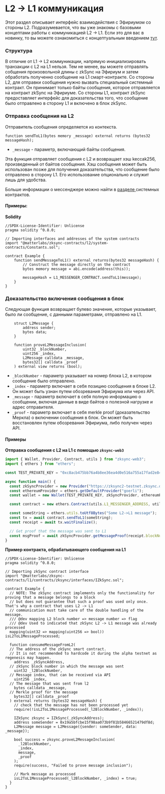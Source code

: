 # L2 -> L1 коммуникация

Этот раздел описывает интерфейс взаимодействия с Эфириумом со стороны L2. Подразумевается, что вы уже знакомы с базовыми концептами работы с коммуникацией L2 -> L1. Если это для вас в новинку, то вы можете ознакомиться с концептуальным введением [тут](../ponimanie-zksync-2.0/vzaimodeistvie-l1-l2.md#l2-l1-communication).

### Структура <a href="#structure" id="structure"></a>

В отличие от L1 -> L2 коммуникации, напрямую инициализировать транзакции с L2 на L1 нельзя. Тем не менее, вы можете отправлять собщения произовольной длины с zkSync на Эфириум и затем обработать полученно сообщение на L1 смарт-контракте. Со стороны L2, для отправки сообщения нужно вызвать специальный системный контракт. Он принимает только байты сообщения, которое отправляется на контракт zkSync на Эфириуме. Со стороны L1, контракт zkSync предоставляет интерфейс для доказательства того, что сообщение было отправлено в сторону L1 и включено в блок zkSync.

### Отправка сообщения на L2 <a href="#sending-a-message-on-l2" id="sending-a-message-on-l2"></a>

Отправитель сообщения определяется из контекста.

```
function sendToL1(bytes memory _message) external returns (bytes32 messageHash);
```

* `_message` - параметр, включающий байты сообщения.

Эта функция отправляет сообщения с L2 и возвращает хэш keccak256, произведенный от байтов сообщения. Хэш сообщения может быть использован позже для получения доказательства, что сообщение было отправлено в сторону L1. Его использование опционально и служит лишь для удобства.

Больше информации о мессенджере можно найти в [разделе ](../ponimanie-zksync-2.0/ponimanie-sistemnykh-kontraktov.md)системных контрактов.

#### Примеры: <a href="#examples" id="examples"></a>

**Solidity**

```solidity
//SPDX-License-Identifier: Unlicense
pragma solidity ^0.8.0;

// Importing interfaces and addresses of the system contracts
import "@matterlabs/zksync-contracts/l2/system-contracts/Constants.sol";

contract Example {
    function sendMessageToL1() external returns(bytes32 messageHash) {
        // Construct the message directly on the contract
        bytes memory message = abi.encode(address(this));

        messageHash = L1_MESSENGER_CONTRACT.sendToL1(message);
    }
}
```

### Доказательство включения сообщения в блок <a href="#prove-inclusion-of-the-message-into-the-l2-block" id="prove-inclusion-of-the-message-into-the-l2-block"></a>

Следующая функция возвращает булево значение, которые указывает, было ли сообщение, с данными параметрами, отправлено на L1.

```
    struct L2Message {
        address sender;
        bytes data;
    }

    function proveL2MessageInclusion(
        uint32 _blockNumber,
        uint256 _index,
        L2Message calldata _message,
        bytes32[] calldata _proof
    ) external view returns (bool);
```

* `_blockNumber` - параметр указывает на номер блока L2, в котором сообщение было отправлено.
* `_index` - параметр включает в себя позицию сообщения в блоке L2. Он может быть узнан путем обозревания Эфириума или через API.
* `_message` - параметр включает в себя полную информацию о сообщении, включая данные в виде байтов о полезной нагрузке и адрес отправителя.
* `_proof` - параметр включает в себя merkle proof (доказательство Меркла) о включении сообщения в блок. Он может быть восстановлен путем обозревания Эфириума, либо получен через API.

#### Примеры <a href="#examples-2" id="examples-2"></a>

**Отправка сообщения с L2 нa L1 с помощью `zksync-web3`**

```typescript
import { Wallet, Provider, Contract, utils } from "zksync-web3";
import { ethers } from "ethers";

const TEST_PRIVATE_KEY = "0xc8acb475bb76a4b8ee36ea4d0e516a755a17fad2e84427d5559b37b544d9ba5a";

async function main() {
  const zkSyncProvider = new Provider("https://zksync2-testnet.zksync.dev");
  const ethereumProvider = ethers.getDefaultProvider("goerli");
  const wallet = new Wallet(TEST_PRIVATE_KEY, zkSyncProvider, ethereumProvider);

  const contract = new ethers.Contract(utils.L1_MESSENGER_ADDRESS, utils.L1_MESSENGER, wallet);

  const someString = ethers.utils.toUtf8Bytes("Some L2->L1 message");
  const tx = await contract.sendToL1(someString);
  const receipt = await tx.waitFinalize();

  // Get proof that the message was sent to L1
  const msgProof = await zkSyncProvider.getMessageProof(receipt.blockNumber, wallet.address, ethers.utils.keccak256(someString));
}
```

**Пример контракта, обрабатывающего сообщения на L1**

```solidity
//SPDX-License-Identifier: Unlicense
pragma solidity ^0.8.0;

// Importing zkSync contract interface
import "@matterlabs/zksync-contracts/l1/contracts/zksync/interfaces/IZkSync.sol";

contract Example {
  // NOTE: The zkSync contract implements only the functionality for proving that a message belongs to a block
  // but does not guarantee that such a proof was used only once. That's why a contract that uses L2 -> L1
  // communication must take care of the double handling of the message.
  /// @dev mapping L2 block number => message number => flag
  /// @dev Used to indicated that zkSync L2 -> L1 message was already processed
  mapping(uint32 => mapping(uint256 => bool)) isL2ToL1MessageProcessed;

  function consumeMessageFromL2(
  // The address of the zkSync smart contract.
  // It is not recommended to hardcode it during the alpha testnet as regenesis may happen.
    address _zkSyncAddress,
  // zkSync block number in which the message was sent
    uint32 _l2BlockNumber,
  // Message index, that can be received via API
    uint256 _index,
  // The message that was sent from l2
    bytes calldata _message,
  // Merkle proof for the message
    bytes32[] calldata _proof
  ) external returns (bytes32 messageHash) {
    // check that the message has not been processed yet
    require(!isL2ToL1MessageProcessed(_l2BlockNumber, _index));

    IZkSync zksync = IZkSync(_zkSyncAddress);
    address someSender = 0x19a5bfcbe15f98aa073b9f81b58466521479df8d;
    L2Message message = L2Message({sender: someSender, data: _message});

    bool success = zksync.proveL2MessageInclusion(
      _l2BlockNumber,
      _index,
      message,
      _proof
    );
    require(success, "Failed to prove message inclusion");

    // Mark message as processed
    isL2ToL1MessageProcessed(_l2BlockNumber, _index) = true;
  }
}
```
